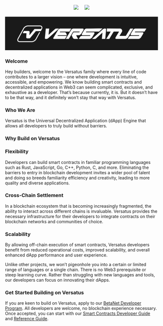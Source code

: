<p align="center flex flex-row items-center justify-center" style="
    flex-direction: row;
    display: flex;
    gap: 20px;
    justify-content: center;
    margin-bottom: 20px;
">
    <a href="https://discord.gg/versatus" alt="Discord">
        <img src="https://img.shields.io/discord/1034112774789414963.svg?label=&logo=discord&logoColor=ffffff&color=7389D8&labelColor=6A7EC2&style=for-the-badge" />
    </a>
    <a href="https://twitter.com/VersatusLabs?s=20" alt="Twitter">
        <img src="https://img.shields.io/twitter/follow/VersatusLabs?style=for-the-badge&logo=twitter&logoColor=white&labelColor=1DA1F2&color=1DA1F2" />
    </a>
</p>

<picture>
  <img alt="VRRB Logo" src="https://raw.githubusercontent.com/versatus/brand-assets/33cf3981d13f439a43ddfde5966a8a5fd58ff5ce/logo/versatus_logo_white.png">
</picture>

### Welcome

Hey builders, welcome to the Versatus family where every line of code contributes to a larger vision – one where development is intuitive, accessible, and empowering. We know building smart contracts and decentralized applications in Web3 can seem complicated, exclusive, and exhaustive as a developer. That’s because currently, it is. But it doesn’t have to be that way, and it definitely won’t stay that way with Versatus.

### Who We Are

Versatus is the Universal Decentralized Application (dApp) Engine that allows all developers to truly build without barriers.

### Why Build on Versatus

### Flexibility
Developers can build smart contracts in familiar programming languages such as Rust, JavaScript, Go, C++, Python, C, and more. Eliminating the barriers to entry in blockchain development invites a wider pool of talent and doing so breeds familiarity efficiency and creativity, leading to more quality and diverse applications.

### Cross-Chain Settlement
In a blockchain ecosystem that is becoming increasingly fragmented, the ability to interact across different chains is invaluable. Versatus provides the necessary infrastructure for their developers to integrate contracts on their blockchain networks and communities of choice.

### Scalability
By allowing off-chain execution of smart contracts, Versatus developers benefit from reduced operational costs, improved scalability, and overall enhanced dApp performance and user experience.

Unlike other projects, we won’t pigeonhole you into a certain or limited range of languages or a single chain. There is no Web3 prerequisite or steep learning curve. Rather than struggling with new languages and tools, our developers can focus on innovating their dApps.

### Get Started Building on Versatus
If you are keen to build on Versatus, apply to our [BetaNet Developer Program](https://form.jotform.com/240448893750162). All developers are welcome, no blockchain experience necessary. 
Once accepted, you can start with our [Smart Contracts Developer Guide](https://docs.versatus.io/developer-guide/smart-contracts/introduction/overview) and [Reference Guide](https://docs.versatus.io/reference-guide/versatus-wasm-command-reference).


